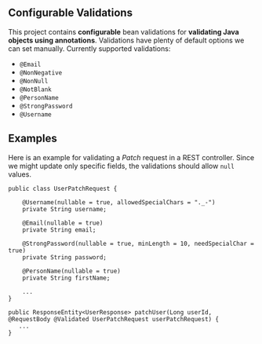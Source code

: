 ## Configurable Validations
This project contains **configurable** bean validations for **validating Java objects using annotations**. Validations have plenty of default options we can set manually. Currently supported validations:
- `@Email`
- `@NonNegative`
- `@NonNull`
- `@NotBlank`
- `@PersonName`
- `@StrongPassword`
- `@Username`

## Examples
Here is an example for validating a _Patch_ request in a REST controller. Since we might update only specific fields, the validations should allow `null` values.
```
public class UserPatchRequest {

    @Username(nullable = true, allowedSpecialChars = "._-")
    private String username;

    @Email(nullable = true)
    private String email;

    @StrongPassword(nullable = true, minLength = 10, needSpecialChar = true)
    private String password;

    @PersonName(nullable = true)
    private String firstName;

    ...
}

public ResponseEntity<UserResponse> patchUser(Long userId, @RequestBody @Validated UserPatchRequest userPatchRequest) {
   ...
}
```
